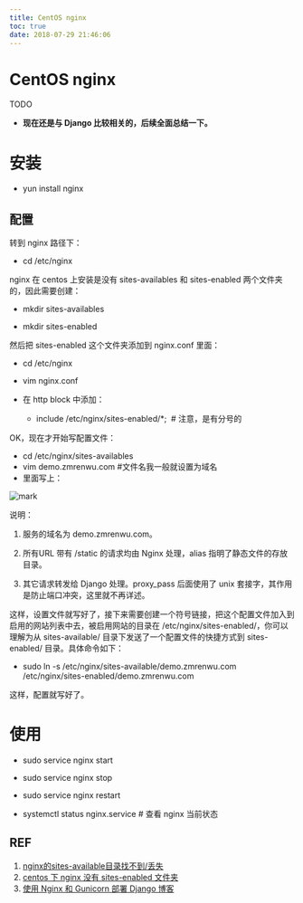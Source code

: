```yaml
---
title: CentOS nginx
toc: true
date: 2018-07-29 21:46:06
---
```

# CentOS nginx


TODO

* **现在还是与 Django 比较相关的，后续全面总结一下。**


# 安装

* yun install nginx

## 配置


转到 nginx 路径下：

* cd /etc/nginx

nginx 在 centos 上安装是没有 sites-availables 和 sites-enabled 两个文件夹的，因此需要创建：


* mkdir sites-availables

* mkdir sites-enabled

然后把 sites-enabled 这个文件夹添加到 nginx.conf 里面：


  * cd /etc/nginx


  * vim nginx.conf


  * 在 http block 中添加：


    * include /etc/nginx/sites-enabled/*;  # 注意，是有分号的





OK，现在才开始写配置文件：

* cd /etc/nginx/sites-availables
* vim demo.zmrenwu.com #文件名我一般就设置为域名
* 里面写上：


![mark](http://pacdb2bfr.bkt.clouddn.com/blog/image/180727/7eaL4gd7e1.png?imageslim)




说明：


  1. 服务的域名为 demo.zmrenwu.com。


  2. 所有URL 带有 /static 的请求均由 Nginx 处理，alias 指明了静态文件的存放目录。


  3. 其它请求转发给 Django 处理。proxy_pass 后面使用了 unix 套接字，其作用是防止端口冲突，这里就不再详述。


这样，设置文件就写好了，接下来需要创建一个符号链接，把这个配置文件加入到启用的网站列表中去，被启用网站的目录在 /etc/nginx/sites-enabled/，你可以理解为从 sites-available/ 目录下发送了一个配置文件的快捷方式到 sites-enabled/ 目录。具体命令如下：


  * sudo ln -s /etc/nginx/sites-available/demo.zmrenwu.com /etc/nginx/sites-enabled/demo.zmrenwu.com


这样，配置就写好了。


# 使用

* sudo service nginx start

* sudo service nginx stop

* sudo service nginx restart

* systemctl status nginx.service # 查看 nginx 当前状态




## REF

1. [nginx的sites-available目录找不到/丢失](https://www.centos.bz/question/nginx-sites-available-not-found/)
2. [centos 下 nginx 没有 sites-enabled 文件夹](https://www.jianshu.com/p/10814151f071)
3. [使用 Nginx 和 Gunicorn 部署 Django 博客](https://www.zmrenwu.com/post/20/)
